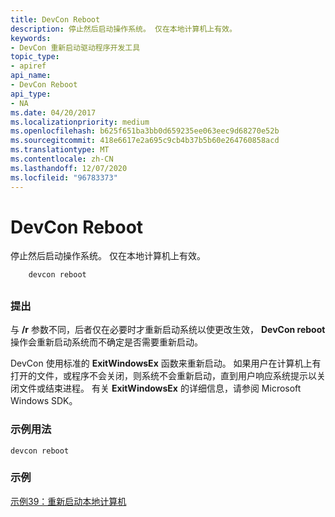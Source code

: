 ```yaml
---
title: DevCon Reboot
description: 停止然后启动操作系统。 仅在本地计算机上有效。
keywords:
- DevCon 重新启动驱动程序开发工具
topic_type:
- apiref
api_name:
- DevCon Reboot
api_type:
- NA
ms.date: 04/20/2017
ms.localizationpriority: medium
ms.openlocfilehash: b625f651ba3bb0d659235ee063eec9d68270e52b
ms.sourcegitcommit: 418e6617e2a695c9cb4b37b5b60e264760858acd
ms.translationtype: MT
ms.contentlocale: zh-CN
ms.lasthandoff: 12/07/2020
ms.locfileid: "96783373"
---
```

# <a name="devcon-reboot"></a>DevCon Reboot


停止然后启动操作系统。 仅在本地计算机上有效。

```
    devcon reboot 
```

## <span id="ddk_devcon_reboot_tools"></span><span id="DDK_DEVCON_REBOOT_TOOLS"></span>


### <a name="span-idcommentsspanspan-idcommentsspancomments"></a><span id="comments"></span><span id="COMMENTS"></span>提出

与 **/r** 参数不同，后者仅在必要时才重新启动系统以使更改生效， **DevCon reboot** 操作会重新启动系统而不确定是否需要重新启动。

DevCon 使用标准的 **ExitWindowsEx** 函数来重新启动。 如果用户在计算机上有打开的文件，或程序不会关闭，则系统不会重新启动，直到用户响应系统提示以关闭文件或结束进程。 有关 **ExitWindowsEx** 的详细信息，请参阅 Microsoft Windows SDK。

### <a name="span-idsample_usagespanspan-idsample_usagespansample-usage"></a><span id="sample_usage"></span><span id="SAMPLE_USAGE"></span>示例用法

```
devcon reboot
```

### <a name="span-idexamplespanspan-idexamplespanexample"></a><span id="example"></span><span id="EXAMPLE"></span>示例

[示例39：重新启动本地计算机](devcon-examples.md#ddk_example_39_reboot_the_local_computer_tools)









